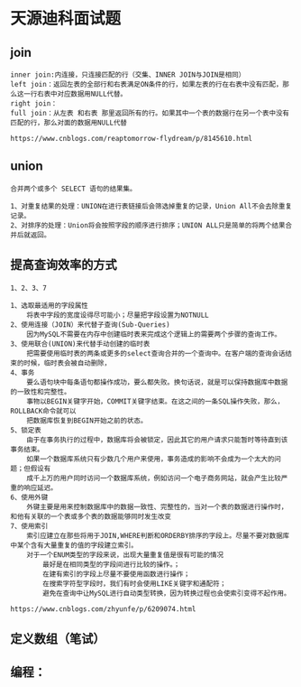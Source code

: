 # 天源迪科面试题 #

## join ##

	inner join:内连接，只连接匹配的行（交集、INNER JOIN与JOIN是相同）
	left join：返回左表的全部行和右表满足ON条件的行，如果左表的行在右表中没有匹配，那么这一行右表中对应数据用NULL代替。
	right join：
	full join：从左表 和右表 那里返回所有的行。如果其中一个表的数据行在另一个表中没有匹配的行，那么对面的数据用NULL代替
	
	https://www.cnblogs.com/reaptomorrow-flydream/p/8145610.html

## union ##

	合并两个或多个 SELECT 语句的结果集。

	1、对重复结果的处理：UNION在进行表链接后会筛选掉重复的记录，Union All不会去除重复记录。
	2、对排序的处理：Union将会按照字段的顺序进行排序；UNION ALL只是简单的将两个结果合并后就返回。

## 提高查询效率的方式 ##

	1、2、3、7

	1、选取最适用的字段属性
		将表中字段的宽度设得尽可能小；尽量把字段设置为NOTNULL
	2、使用连接（JOIN）来代替子查询(Sub-Queries)
		因为MySQL不需要在内存中创建临时表来完成这个逻辑上的需要两个步骤的查询工作。
	3、使用联合(UNION)来代替手动创建的临时表
		把需要使用临时表的两条或更多的select查询合并的一个查询中。在客户端的查询会话结束的时候，临时表会被自动删除，
	4、事务
		要么语句块中每条语句都操作成功，要么都失败。换句话说，就是可以保持数据库中数据的一致性和完整性。
		事物以BEGIN关键字开始，COMMIT关键字结束。在这之间的一条SQL操作失败，那么，ROLLBACK命令就可以
		把数据库恢复到BEGIN开始之前的状态。
	5、锁定表
		由于在事务执行的过程中，数据库将会被锁定，因此其它的用户请求只能暂时等待直到该事务结束。
		如果一个数据库系统只有少数几个用户来使用，事务造成的影响不会成为一个太大的问题；但假设有
		成千上万的用户同时访问一个数据库系统，例如访问一个电子商务网站，就会产生比较严重的响应延迟。
	6、使用外键
		外键主要是用来控制数据库中的数据一致性、完整性的，当对一个表的数据进行操作时，和他有关联的一个表或多个表的数据能够同时发生改变　
	7、使用索引
		索引应建立在那些将用于JOIN,WHERE判断和ORDERBY排序的字段上。尽量不要对数据库中某个含有大量重复的值的字段建立索引。
		对于一个ENUM类型的字段来说，出现大量重复值是很有可能的情况
			最好是在相同类型的字段间进行比较的操作。；
			在建有索引的字段上尽量不要使用函数进行操作；
			在搜索字符型字段时，我们有时会使用LIKE关键字和通配符；
			避免在查询中让MySQL进行自动类型转换，因为转换过程也会使索引变得不起作用。

	https://www.cnblogs.com/zhyunfe/p/6209074.html
	
## 定义数组（笔试） ##

## 编程： ##